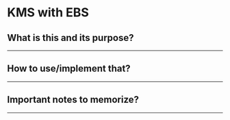 # KMS with EBS

## What is this and its purpose?

---

## How to use/implement that?

---

## Important notes to memorize?

---
